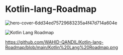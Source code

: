 # Kotlin-lang-Roadmap
![hero-cover-6dd34ed75729683235a4f47d714a604e](https://github.com/user-attachments/assets/7f699305-0524-4684-9095-d5ac6621b19d)

![Kotlin Lang Roadmap](https://github.com/user-attachments/assets/46cf1661-40db-4552-8341-af6c4897e17e)

https://github.com/WAHID-QANDIL/Kotlin-lang-Roadmap/blob/main/Kotlin%20Lang%20Roadmap.png
